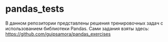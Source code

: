# pandas_tests
В данном репозитории представлены решения тренировочных задач с использованием библиотеки Pandas.
Сами задания взяты здесь: https://github.com/guipsamora/pandas_exercises
